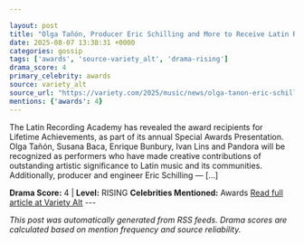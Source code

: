 ```yaml
---

layout: post
title: "Olga Tañón, Producer Eric Schilling and More to Receive Latin Recording Academy Special Awards"
date: 2025-08-07 13:38:31 +0000
categories: gossip
tags: ['awards', 'source-variety_alt', 'drama-rising']
drama_score: 4
primary_celebrity: awards
source: variety_alt
source_url: "https://variety.com/2025/music/news/olga-tanon-eric-schilling-latin-recording-academy-special-awards-1236481216/"
mentions: {'awards': 4}
---
```


The Latin Recording Academy has revealed the award recipients for Lifetime Achievements, as part of its annual Special Awards Presentation. Olga Tañón, Susana Baca, Enrique Bunbury, Ivan Lins and Pandora will be recognized as performers who have made creative contributions of outstanding artistic significance to Latin music and its communities. Additionally, producer and engineer Eric Schilling — […]

**Drama Score:** 4 | **Level:** RISING **Celebrities Mentioned:** Awards [Read full article at Variety Alt](https://variety.com/2025/music/news/olga-tanon-eric-schilling-latin-recording-academy-special-awards-1236481216/) --- 

*This post was automatically generated from RSS feeds. Drama scores are calculated based on mention frequency and source reliability.*